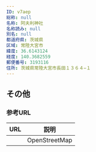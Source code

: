 ```yaml
---
ID: v7aep
総称: null
名称: 阿夫利神社
名称読み: null
別名: null
都道府県: 茨城県
区域: 常陸大宮市
緯度: 36.6143124
経度: 140.3682559
郵便番号: 3193116
住所: 茨城県常陸大宮市長田１３６４−１
---
```


## その他

### 参考URL

| URL | 説明          |
| --- | ------------- |
|     | OpenStreetMap |
